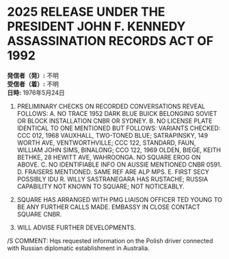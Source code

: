 # 2025 RELEASE UNDER THE PRESIDENT JOHN F. KENNEDY ASSASSINATION RECORDS ACT OF 1992

**発信者（発）:** 不明  
**受信者（着）:** 不明  
**日時:** 1976年5月24日  

1. PRELIMINARY CHECKS ON RECORDED CONVERSATIONS REVEAL FOLLOWS:
   A. NO TRACE 1952 DARK BLUE BUICK BELONGING SOVIET OR BLOCK INSTALLATION CNBR OR SYDNEY.
   B. NO LICENSE PLATE IDENTICAL TO ONE MENTIONED BUT FOLLOWS: VARIANTS CHECKED: CCC 012, 1968 VAUXHALL, TWO-TONED BLUE; SATRAPINSKY, 149 WORTH AVE, VENTWORTHVILLE; CCC 122, STANDARD, FAUN, WILLIAM JOHN SIMS, BINALONG; CCO 122, 1969 OLDEN, BIEGE, KEITH BETHKE, 28 HEWITT AVE, WAHROONGA. NO SQUARE EROG ON ABOVE.
   C. NO IDENTIFIABLE INFO ON AUSSIE MENTIONED CNBR 0591.
   D. FRAISERS MENTIONED. SAME REF ARE ALP MPS.
   E. FIRST SECY POSSIBLY IDU R. WILLY SASTRANEGARA HAS RUSTACHE; RUSSIA CAPABILITY NOT KNOWN TO SQUARE; NOT NOTICEABLY. 

2. SQUARE HAS ARRANGED WITH PMG LIAISON OFFICER TED YOUNG TO BE ANY FURTHER CALLS MADE. EMBASSY IN CLOSE CONTACT SQUARE CNBR.

3. WILL ADVISE FURTHER DEVELOPMENTS.

/S COMMENT: Hqs requested information on the Polish driver connected with Russian diplomatic establishment in Australia.